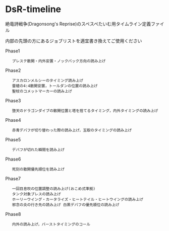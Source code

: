# DsR-timeline
絶竜詩戦争(Dragonsong's Reprise)のスペスペたいむ用タイムライン定義ファイル

内部の先頭の方にあるジョブリストを適宜書き換えてご使用ください 

Phase1
       
       プレステ散開・内外安置・ノックバック方向の読み上げ

Phase2 

       アスカロンメルシーのタイミング読み上げ
       雷槍の4:4散開安置，トールダンの位置の読み上げ
       聖杖のコメットマーカーの読み上げ
       
Phase3 

       堕天のドラゴンダイブの散開位置と塔を捨てるタイミング，内外タイミングの読み上げ

Phase4

       赤青デバフが切り替わった際の読み上げ，玉取のタイミングの読み上げ

Phase5 

       デバフが切れた瞬間を読み上げ

Phase6 

       死刻の散開優先順位を読み上げ

Phase7 

       一回目息吹の位置調整の読み上げ(おこめ式準拠)
       タンク対象ブレスの読み上げ
       ホーリーウイング・カータライズ・ヒートテイル・ヒートウイングの読み上げ
       邪念の炎の行き先の読み上げ 白黒デバフの優先順位の読み上げ

Phase8 
       
       内外の読み上げ，バーストタイミングのコール
